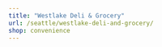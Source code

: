 ```yaml
---
title: "Westlake Deli & Grocery"
url: /seattle/westlake-deli-and-grocery/
shop: convenience
---
```

